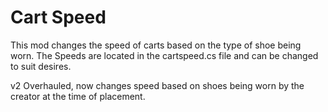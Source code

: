 # Cart Speed

This mod changes the speed of carts based on the type of shoe being worn.  The Speeds are located in the cartspeed.cs file and can be changed to suit desires.

v2  Overhauled, now changes speed based on shoes being worn by the creator at the time of placement.

